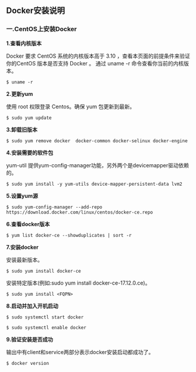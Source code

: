 ## Docker安装说明
### 一.CentOS上安装Docker
**1.查看内核版本**

Docker 要求 CentOS 系统的内核版本高于 3.10 ，查看本页面的前提条件来验证你的CentOS 版本是否支持 Docker 。
通过 uname -r 命令查看你当前的内核版本。

	$ uname -r
	
**2.更新yum**

使用 root 权限登录 Centos。确保 yum 包更新到最新。

	$ sudo yum update

**3.卸载旧版本**

	$ sudo yum remove docker  docker-common docker-selinux docker-engine

**4.安装需要的软件包**

yum-util 提供yum-config-manager功能，另外两个是devicemapper驱动依赖的。

	$ sudo yum install -y yum-utils device-mapper-persistent-data lvm2
	
**5.设置yum源**

	$ sudo yum-config-manager --add-repo https://download.docker.com/linux/centos/docker-ce.repo

**6.查看docker版本**

	$ yum list docker-ce --showduplicates | sort -r
	
**7.安装docker**

安装最新版本。

	$ sudo yum install docker-ce
	
安装特定版本(例如:sudo yum install docker-ce-17.12.0.ce)。

	$ sudo yum install <FQPN>
	
**8.启动并加入开机启动**

	$ sudo systemctl start docker
	
	$ sudo systemctl enable docker

**9.验证安装是否成功**

输出中有client和service两部分表示docker安装启动都成功了。

	$ docker version